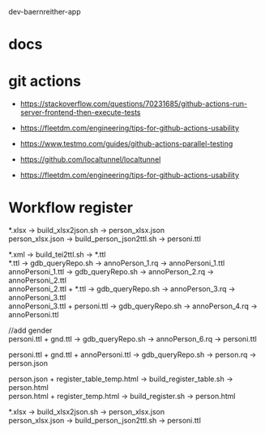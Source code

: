 dev-baernreither-app

# docs

# git actions
- https://stackoverflow.com/questions/70231685/github-actions-run-server-frontend-then-execute-tests

- https://fleetdm.com/engineering/tips-for-github-actions-usability

- https://www.testmo.com/guides/github-actions-parallel-testing

- https://github.com/localtunnel/localtunnel

- https://fleetdm.com/engineering/tips-for-github-actions-usability

# Workflow register

*.xlsx -> build_xlsx2json.sh -> person_xlsx.json<br>
person_xlsx.json -> build_person_json2ttl.sh -> personi.ttl<br>

*.xml -> build_tei2ttl.sh -> *.ttl<br>
*.ttl -> gdb_queryRepo.sh -> annoPerson_1.rq -> annoPersoni_1.ttl<br>
annoPersoni_1.ttl -> gdb_queryRepo.sh -> annoPerson_2.rq -> annoPersoni_2.ttl<br>
annoPersoni_2.ttl + *.ttl -> gdb_queryRepo.sh -> annoPerson_3.rq -> annoPersoni_3.ttl<br>
annoPersoni_3.ttl + personi.ttl -> gdb_queryRepo.sh -> annoPerson_4.rq -> annoPersoni.ttl<br>

//add gender<br>
personi.ttl + gnd.ttl -> gdb_queryRepo.sh -> annoPerson_6.rq -> personi.ttl<br>

personi.ttl + gnd.ttl + annoPersoni.ttl -> gdb_queryRepo.sh -> person.rq -> person.json<br>

person.json + register_table_temp.html -> build_register_table.sh -> person.html<br>
person.html + register_temp.html -> build_register.sh -> person.html<br>

*.xlsx -> build_xlsx2json.sh -> person_xlsx.json<br>
person_xlsx.json -> build_person_json2ttl.sh -> personi.ttl<br>
